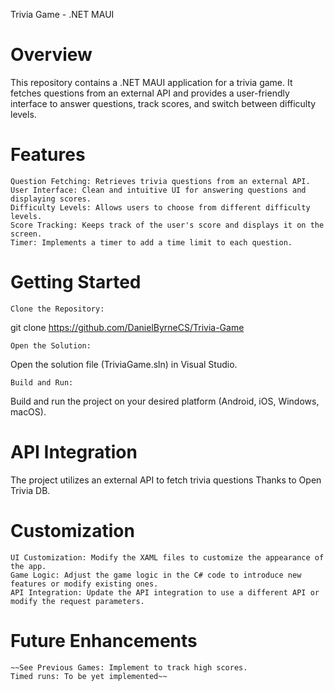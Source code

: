 Trivia Game - .NET MAUI

# Overview

This repository contains a .NET MAUI application for a trivia game. It fetches questions from an external API and provides a user-friendly interface to answer questions, track scores, and switch between difficulty levels.

# Features

    Question Fetching: Retrieves trivia questions from an external API.
    User Interface: Clean and intuitive UI for answering questions and displaying scores.
    Difficulty Levels: Allows users to choose from different difficulty levels.
    Score Tracking: Keeps track of the user's score and displays it on the screen.
    Timer: Implements a timer to add a time limit to each question.

# Getting Started

    Clone the Repository:

git clone https://github.com/DanielByrneCS/Trivia-Game

    Open the Solution:

Open the solution file (TriviaGame.sln) in Visual Studio.

    Build and Run:

Build and run the project on your desired platform (Android, iOS, Windows, macOS).

# API Integration

The project utilizes an external API to fetch trivia questions Thanks to Open Trivia DB.


# Customization

    UI Customization: Modify the XAML files to customize the appearance of the app.
    Game Logic: Adjust the game logic in the C# code to introduce new features or modify existing ones.
    API Integration: Update the API integration to use a different API or modify the request parameters.

# Future Enhancements

    ~~See Previous Games: Implement to track high scores.
    Timed runs: To be yet implemented~~
